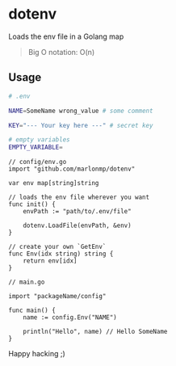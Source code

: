 # dotenv

Loads the env file in a Golang map

> Big O notation: O(n)

## Usage

```bash
# .env

NAME=SomeName wrong_value # some comment

KEY="--- Your key here ---" # secret key

# empty variables
EMPTY_VARIABLE=
```

```golang
// config/env.go
import "github.com/marlonmp/dotenv"

var env map[string]string

// loads the env file wherever you want
func init() {
    envPath := "path/to/.env/file"

    dotenv.LoadFile(envPath, &env)
}

// create your own `GetEnv`
func Env(idx string) string {
    return env[idx]
}

// main.go

import "packageName/config"

func main() {
    name := config.Env("NAME")

    println("Hello", name) // Hello SomeName
}

```

Happy hacking ;)